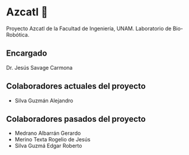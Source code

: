 # Azcatl 🐜 

Proyecto Azcatl de la Facultad de Ingeniería, UNAM. 
Laboratorio de Bio-Robótica.

## Encargado
Dr. Jesús Savage Carmona

## Colaboradores actuales del proyecto
* Silva Guzmán Alejandro

## Colaboradores pasados del proyecto
* Medrano Albarrán Gerardo 
* Merino Texta Rogelio de Jesús
* Silva Guzmá Edgar Roberto

